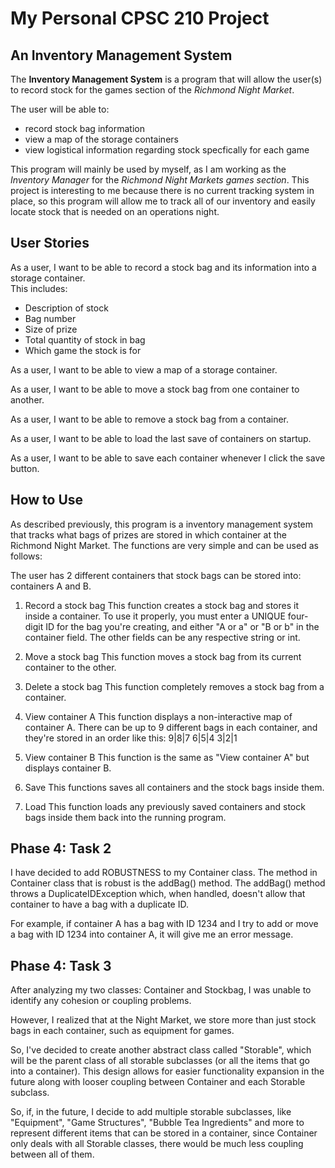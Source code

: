 # My Personal CPSC 210 Project

## An Inventory Management System

The **Inventory Management System** is a program that will allow the user(s) to record stock for the 
games section of the *Richmond Night Market*. 

The user will be able to: 
- record stock bag information
- view a map of the storage containers 
- view logistical information regarding stock specfically for each game 

This program will mainly be used by myself, as I am working as the *Inventory Manager* for the *Richmond
Night Markets games section*. This project is interesting to me because there is no current tracking 
system in place, so this program will allow me to track all of our inventory and easily locate stock
that is needed on an operations night.

## User Stories

As a user, I want to be able to record a stock bag and its information into a storage container.  
This includes:  
- Description of stock  
- Bag number  
- Size of prize  
- Total quantity of stock in bag  
- Which game the stock is for  

As a user, I want to be able to view a map of a storage container.
		
As a user, I want to be able to move a stock bag from one container to another.

As a user, I want to be able to remove a stock bag from a container.

As a user, I want to be able to load the last save of containers on startup.

As a user, I want to be able to save each container whenever I click the save button.

## How to Use

As described previously, this program is a inventory management system that tracks what bags of prizes are stored in which 
container at the Richmond Night Market. The functions are very simple and can be used as follows:

The user has 2 different containers that stock bags can be stored into: containers A and B.

1. Record a stock bag 
	This function creates a stock bag and stores it inside a container. To use it properly, you must enter a UNIQUE four-digit
	ID for the bag you're creating, and either "A or a" or "B or b" in the container field. The other fields can be any respective
	string or int.
	
2. Move a stock bag
	This function moves a stock bag from its current container to the other. 
	
3. Delete a stock bag
	This function completely removes a stock bag from a container. 
	
4. View container A
	This function displays a non-interactive map of container A. There can be up to 9 different bags in each container, and they're
	stored in an order like this:
	9|8|7
	6|5|4
	3|2|1
	
5. View container B
	This function is the same as "View container A" but displays container B.
	
6. Save
	This functions saves all containers and the stock bags inside them.
	
7. Load
	This function loads any previously saved containers and stock bags inside them back into the running program.
	
## Phase 4: Task 2

I have decided to add ROBUSTNESS to my Container class. The method in Container class that is robust is the addBag() method. 
The addBag() method throws a DuplicateIDException which, when handled, doesn't allow that container to have a bag with a duplicate ID.

For example, if container A has a bag with ID 1234 and I try to add or move a bag with ID 1234 into container A, it will give me an error
message.

## Phase 4: Task 3

After analyzing my two classes: Container and Stockbag, I was unable to identify any cohesion or coupling problems. 

However, I realized that at the Night Market, we store more than just stock bags in each container, such as equipment for games. 

So, I've decided to create another abstract class called "Storable", which will be the parent class of all storable subclasses (or all the items 
that go into a container). This design allows for easier functionality expansion in the future along with looser coupling between Container 
and each Storable subclass. 

So, if, in the future, I decide to add multiple storable subclasses, like "Equipment", "Game Structures", "Bubble Tea Ingredients" and more to
represent different items that can be stored in a container, since Container only deals with all Storable classes, there would be much less 
coupling between all of them. 
